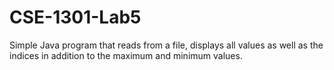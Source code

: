 # CSE-1301-Lab5
Simple Java program that reads from a file, displays all values as well as the indices in addition to the maximum and minimum values.
